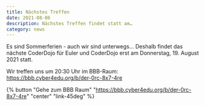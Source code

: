 ```yaml
---
title: Nächstes Treffen
date: 2021-08-06
description: Nächstes Treffen findet statt am…
category: news
---
```


Es sind Sommerferien - auch wir sind unterwegs... Deshalb findet das nächste CoderDojo für Euler und CoderDojo erst am
Donnerstag, 19. August 2021 statt.

Wir treffen uns um 20:30 Uhr im BBB-Raum: <https://bbb.cyber4edu.org/b/der-0rc-8x7-4re>

{% button "Gehe zum BBB Raum" "https://bbb.cyber4edu.org/b/der-0rc-8x7-4re" "center" "link-45deg" %}
